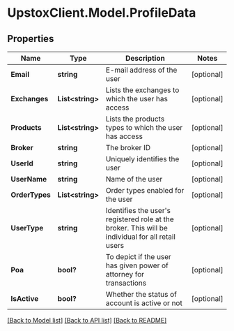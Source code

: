 # UpstoxClient.Model.ProfileData
## Properties

Name | Type | Description | Notes
------------ | ------------- | ------------- | -------------
**Email** | **string** | E-mail address of the user | [optional] 
**Exchanges** | **List&lt;string&gt;** | Lists the exchanges to which the user has access | [optional] 
**Products** | **List&lt;string&gt;** | Lists the products types to which the user has access | [optional] 
**Broker** | **string** | The broker ID | [optional] 
**UserId** | **string** | Uniquely identifies the user | [optional] 
**UserName** | **string** | Name of the user | [optional] 
**OrderTypes** | **List&lt;string&gt;** | Order types enabled for the user | [optional] 
**UserType** | **string** |   Identifies the user&#x27;s registered role at the broker. This will be individual for all retail users | [optional] 
**Poa** | **bool?** |   To depict if the user has given power of attorney for transactions | [optional] 
**IsActive** | **bool?** |   Whether the status of account is active or not | [optional] 

[[Back to Model list]](../README.md#documentation-for-models) [[Back to API list]](../README.md#documentation-for-api-endpoints) [[Back to README]](../README.md)

